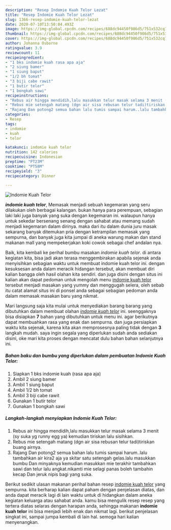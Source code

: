 ```yaml
---
description: "Resep Indomie Kuah Telor Lezat"
title: "Resep Indomie Kuah Telor Lezat"
slug: 1366-resep-indomie-kuah-telor-lezat
date: 2020-07-10T13:50:04.493Z
image: https://img-global.cpcdn.com/recipes/688dc94450f986d5/751x532cq70/indomie-kuah-telor-foto-resep-utama.jpg
thumbnail: https://img-global.cpcdn.com/recipes/688dc94450f986d5/751x532cq70/indomie-kuah-telor-foto-resep-utama.jpg
cover: https://img-global.cpcdn.com/recipes/688dc94450f986d5/751x532cq70/indomie-kuah-telor-foto-resep-utama.jpg
author: Johanna Osborne
ratingvalue: 3.9
reviewcount: 11
recipeingredient:
- "1 bks indomie kuah rasa apa aja"
- "2 siung bamer"
- "1 siung baput"
- "1/2 bh tomat"
- "3 biji cabe rawit"
- "1 butir telor"
- "1 bongkah sawi"
recipeinstructions:
- "Rebus air hingga mendidih,lalu masukkan telur masak selama 3 menit (sy suka yg runny egg ya) kemudian tiriskan lalu sisihkan."
- "Rebus mie setengah matang (dgn air sisa rebusan telur tadi)tiriskan buang airnya."
- "Rajang Dan potong2 semua bahan lalu tumis sampai harum..lalu tambahkan air kira2 aja ya skitar satu setengah gelas.lalu masukkan bumbu Dan minyaknya kemudian masukkan mie terakhir tambahkan sawi dan telur lalu angkat.nikamti mie selagi panas boleh tambahin kecap Dan jeruk nipis bagi yang suka."
categories:
- Resep
tags:
- indomie
- kuah
- telor

katakunci: indomie kuah telor 
nutrition: 142 calories
recipecuisine: Indonesian
preptime: "PT23M"
cooktime: "PT58M"
recipeyield: "3"
recipecategory: Dinner

---
```



![Indomie Kuah Telor](https://img-global.cpcdn.com/recipes/688dc94450f986d5/751x532cq70/indomie-kuah-telor-foto-resep-utama.jpg)

<b><i>indomie kuah telor</i></b>, Memasak menjadi sebuah kegemaran yang seru dilakukan oleh berbagai kalangan. bukan hanya para perempuan, sebagian laki laki juga banyak yang suka dengan kegemaran ini. walaupun hanya untuk sekedar bersenang senang dengan sahabat atau memang sudah menjadi kegemaran dalam dirinya. maka dari itu dalam dunia juru masak sekarang banyak ditemukan pria dengan ketrampilan memasak yang sempurna, dan banyak juga kita jumpai di aneka warung makan dan stand makanan mall yang mempekerjakan koki cowok sebagai chef andalan nya.



Baik, kita kembali ke perihal bumbu masakan <i>indomie kuah telor</i>. di antara kegiatan kita, bisa jadi akan terasa menggembirakan apabila sejenak anda menyisihkan sebagian waktu untuk membuat indomie kuah telor ini. dengan kesuksesan anda dalam meracik hidangan tersebut, akan membuat diri kalian bangga oleh hasil olahan kita sendiri. dan juga disini dengan situs ini kalian akan dapat pedoman untuk mengolah menu <u>indomie kuah telor</u> tersebut menjadi masakan yang yummy dan menggugah selera, oleh sebab itu catat alamat situs ini di ponsel anda sebagai sebagian pedoman anda dalam memasak masakan baru yang nikmat.


Mari langsung saja kita mulai untuk menyediakan barang barang yang dibutuhkan dalam membuat olahan <u><i>indomie kuah telor</i></u> ini. seenggaknya bisa disiapkan <b>7</b> bahan yang dibutuhkan untuk menu ini. agar berikutnya dapat membuahkan rasa yang enak dan sempurna. dan juga persiapkan waktu kita sejenak, karena kita akan memprosesnya paling tidak dengan <b>3</b> langkah mudah. saya ingin segala yang diperlukan sudah anda sediakan disini, oke mari kita proses dengan mencatat dulu bahan bahan selanjutnya ini.

<!--inarticleads1-->

##### Bahan baku dan bumbu yang diperlukan dalam pembuatan Indomie Kuah Telor:

1. Siapkan 1 bks indomie kuah (rasa apa aja)
1. Ambil 2 siung bamer
1. Ambil 1 siung baput
1. Ambil 1/2 bh tomat
1. Ambil 3 biji cabe rawit
1. Gunakan 1 butir telor
1. Gunakan 1 bongkah sawi




<!--inarticleads2-->

##### Langkah-langkah menyiapkan Indomie Kuah Telor:

1. Rebus air hingga mendidih,lalu masukkan telur masak selama 3 menit (sy suka yg runny egg ya) kemudian tiriskan lalu sisihkan.
1. Rebus mie setengah matang (dgn air sisa rebusan telur tadi)tiriskan buang airnya.
1. Rajang Dan potong2 semua bahan lalu tumis sampai harum..lalu tambahkan air kira2 aja ya skitar satu setengah gelas.lalu masukkan bumbu Dan minyaknya kemudian masukkan mie terakhir tambahkan sawi dan telur lalu angkat.nikamti mie selagi panas boleh tambahin kecap Dan jeruk nipis bagi yang suka.




Berikut sedikit ulasan makanan perihal bahan resep <u>indomie kuah telor</u> yang sempurna. kita berharap kalian dapat paham dengan penjelasan diatas, dan anda dapat meracik lagi di lain waktu untuk di hidangkan dalam aneka kegiatan keluarga atau sahabat anda. kamu bisa mengulik resep resep yang tertera diatas selaras dengan harapan anda, sehingga makanan <b>indomie kuah telor</b> ini bisa menjadi lebih enak dan nikmat lagi. berikut penjelasan singkat ini, sampai jumpa kembali di lain hal. semoga hari kalian menyenangkan.

